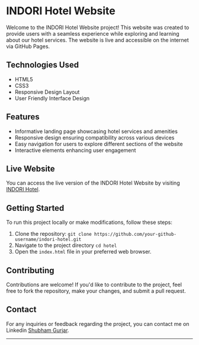 # INDORI Hotel Website

Welcome to the INDORI Hotel Website project! This website was created to provide users with a seamless experience while exploring and learning about our hotel services. 
The website is live and accessible on the internet via GitHub Pages.

## Technologies Used
- HTML5
- CSS3
- Responsive Design Layout
- User Friendly Interface Design

## Features
- Informative landing page showcasing hotel services and amenities
- Responsive design ensuring compatibility across various devices
- Easy navigation for users to explore different sections of the website
- Interactive elements enhancing user engagement

## Live Website
You can access the live version of the INDORI Hotel Website by visiting [INDORI Hotel](https://shubhgurjar.github.io/hotel/).

## Getting Started
To run this project locally or make modifications, follow these steps:
1. Clone the repository: `git clone https://github.com/your-github-username/indori-hotel.git`
2. Navigate to the project directory `cd hotel`
3. Open the `index.html` file in your preferred web browser.

## Contributing
Contributions are welcome! If you'd like to contribute to the project, feel free to fork the repository, make your changes, and submit a pull request.

## Contact
For any inquiries or feedback regarding the project, you can contact me on Linkedin [Shubham Gurjar](https://linkedin.com/in/shubhamgurjar1).

---
